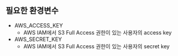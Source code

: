 ## 필요한 환경변수
- AWS_ACCESS_KEY
  - AWS IAM에서 S3 Full Access 권한이 있는 사용자의 access key
- AWS_SECRET_KEY
  - AWS IAM에서 S3 Full Access 권한이 있는 사용자의 secret key
